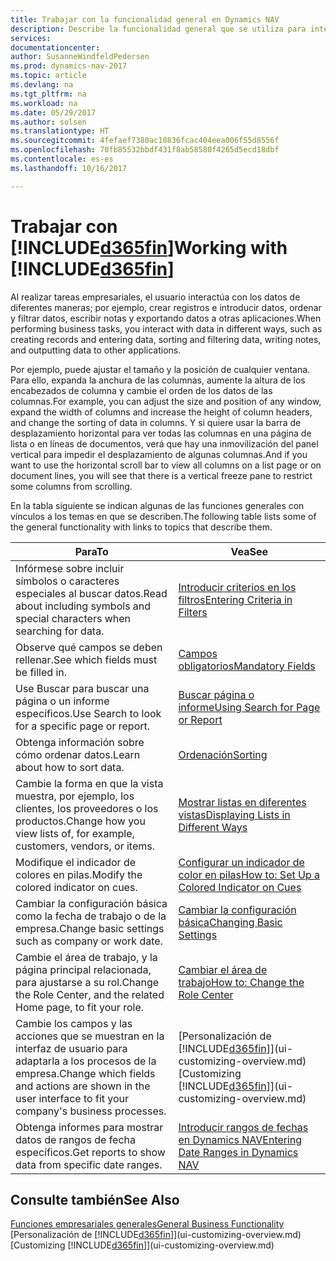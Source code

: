 ```yaml
---
title: Trabajar con la funcionalidad general en Dynamics NAV
description: Describe la funcionalidad general que se utiliza para interactuar con los datos en Dynamics NAV, como introducir valores, ordenar datos y cambiar de vista.
services: 
documentationcenter: 
author: SusanneWindfeldPedersen
ms.prod: dynamics-nav-2017
ms.topic: article
ms.devlang: na
ms.tgt_pltfrm: na
ms.workload: na
ms.date: 05/29/2017
ms.author: solsen
ms.translationtype: HT
ms.sourcegitcommit: 4fefaef7380ac10836fcac404eea006f55d8556f
ms.openlocfilehash: 70fb85532bbdf431f8ab58580f4265d5ecd18dbf
ms.contentlocale: es-es
ms.lasthandoff: 10/16/2017

---
```

# <a name="working-with-included365finincludesd365finlongmdmd"></a><span data-ttu-id="6aa9e-103">Trabajar con [!INCLUDE[d365fin](includes/d365fin_long_md.md)]</span><span class="sxs-lookup"><span data-stu-id="6aa9e-103">Working with [!INCLUDE[d365fin](includes/d365fin_long_md.md)]</span></span>
<span data-ttu-id="6aa9e-104">Al realizar tareas empresariales, el usuario interactúa con los datos de diferentes maneras; por ejemplo, crear registros e introducir datos, ordenar y filtrar datos, escribir notas y exportando datos a otras aplicaciones.</span><span class="sxs-lookup"><span data-stu-id="6aa9e-104">When performing business tasks, you interact with data in different ways, such as creating records and entering data, sorting and filtering data, writing notes, and outputting data to other applications.</span></span>

<span data-ttu-id="6aa9e-105">Por ejemplo, puede ajustar el tamaño y la posición de cualquier ventana. Para ello, expanda la anchura de las columnas, aumente la altura de los encabezados de columna y cambie el orden de los datos de las columnas.</span><span class="sxs-lookup"><span data-stu-id="6aa9e-105">For example, you can adjust the size and position of any window, expand the width of columns and increase the height of column headers, and change the sorting of data in columns.</span></span> <span data-ttu-id="6aa9e-106">Y si quiere usar la barra de desplazamiento horizontal para ver todas las columnas en una página de lista o en líneas de documentos, verá que hay una inmovilización del panel vertical para impedir el desplazamiento de algunas columnas.</span><span class="sxs-lookup"><span data-stu-id="6aa9e-106">And if you want to use the horizontal scroll bar to view all columns on a list page or on document lines, you will see that there is a vertical freeze pane to restrict some columns from scrolling.</span></span>

<span data-ttu-id="6aa9e-107">En la tabla siguiente se indican algunas de las funciones generales con vínculos a los temas en que se describen.</span><span class="sxs-lookup"><span data-stu-id="6aa9e-107">The following table lists some of the general functionality with links to topics that describe them.</span></span>

| <span data-ttu-id="6aa9e-108">Para</span><span class="sxs-lookup"><span data-stu-id="6aa9e-108">To</span></span> | <span data-ttu-id="6aa9e-109">Vea</span><span class="sxs-lookup"><span data-stu-id="6aa9e-109">See</span></span> |
| --- | --- |
| <span data-ttu-id="6aa9e-110">Infórmese sobre incluir símbolos o caracteres especiales al buscar datos.</span><span class="sxs-lookup"><span data-stu-id="6aa9e-110">Read about including symbols and special characters when searching for data.</span></span> |[<span data-ttu-id="6aa9e-111">Introducir criterios en los filtros</span><span class="sxs-lookup"><span data-stu-id="6aa9e-111">Entering Criteria in Filters</span></span>](ui-enter-criteria-filters.md) |
| <span data-ttu-id="6aa9e-112">Observe qué campos se deben rellenar.</span><span class="sxs-lookup"><span data-stu-id="6aa9e-112">See which fields must be filled in.</span></span> |[<span data-ttu-id="6aa9e-113">Campos obligatorios</span><span class="sxs-lookup"><span data-stu-id="6aa9e-113">Mandatory Fields</span></span>](ui-mandatory-fields.md) |
| <span data-ttu-id="6aa9e-114">Use Buscar para buscar una página o un informe específicos.</span><span class="sxs-lookup"><span data-stu-id="6aa9e-114">Use Search to look for a specific page or report.</span></span> |[<span data-ttu-id="6aa9e-115">Buscar página o informe</span><span class="sxs-lookup"><span data-stu-id="6aa9e-115">Using Search for Page or Report</span></span>](ui-search.md) |
| <span data-ttu-id="6aa9e-116">Obtenga información sobre cómo ordenar datos.</span><span class="sxs-lookup"><span data-stu-id="6aa9e-116">Learn about how to sort data.</span></span> |[<span data-ttu-id="6aa9e-117">Ordenación</span><span class="sxs-lookup"><span data-stu-id="6aa9e-117">Sorting</span></span>](ui-sorting.md) |
| <span data-ttu-id="6aa9e-118">Cambie la forma en que la vista muestra, por ejemplo, los clientes, los proveedores o los productos.</span><span class="sxs-lookup"><span data-stu-id="6aa9e-118">Change how you view lists of, for example, customers, vendors, or items.</span></span> |[<span data-ttu-id="6aa9e-119">Mostrar listas en diferentes vistas</span><span class="sxs-lookup"><span data-stu-id="6aa9e-119">Displaying Lists in Different Ways</span></span>](across-display-lists-different-views.md) |
| <span data-ttu-id="6aa9e-120">Modifique el indicador de colores en pilas.</span><span class="sxs-lookup"><span data-stu-id="6aa9e-120">Modify the colored indicator on cues.</span></span> |[<span data-ttu-id="6aa9e-121">Configurar un indicador de color en pilas</span><span class="sxs-lookup"><span data-stu-id="6aa9e-121">How to: Set Up a Colored Indicator on Cues</span></span>](ui-how-setup-colored-indicator-cues.md) |
| <span data-ttu-id="6aa9e-122">Cambiar la configuración básica como la fecha de trabajo o de la empresa.</span><span class="sxs-lookup"><span data-stu-id="6aa9e-122">Change basic settings such as company or work date.</span></span> |[<span data-ttu-id="6aa9e-123">Cambiar la configuración básica</span><span class="sxs-lookup"><span data-stu-id="6aa9e-123">Changing Basic Settings</span></span>](ui-change-basic-settings.md) |
| <span data-ttu-id="6aa9e-124">Cambie el área de trabajo, y la página principal relacionada, para ajustarse a su rol.</span><span class="sxs-lookup"><span data-stu-id="6aa9e-124">Change the Role Center, and the related Home page, to fit your role.</span></span> |[<span data-ttu-id="6aa9e-125">Cambiar el área de trabajo</span><span class="sxs-lookup"><span data-stu-id="6aa9e-125">How to: Change the Role Center</span></span>](change-role.md) |
| <span data-ttu-id="6aa9e-126">Cambie los campos y las acciones que se muestran en la interfaz de usuario para adaptarla a los procesos de la empresa.</span><span class="sxs-lookup"><span data-stu-id="6aa9e-126">Change which fields and actions are shown in the user interface to fit your company's business processes.</span></span> |<span data-ttu-id="6aa9e-127">[Personalización de [!INCLUDE[d365fin](includes/d365fin_md.md)]](ui-customizing-overview.md)</span><span class="sxs-lookup"><span data-stu-id="6aa9e-127">[Customizing [!INCLUDE[d365fin](includes/d365fin_md.md)]](ui-customizing-overview.md)</span></span> |
| <span data-ttu-id="6aa9e-128">Obtenga informes para mostrar datos de rangos de fecha específicos.</span><span class="sxs-lookup"><span data-stu-id="6aa9e-128">Get reports to show data from specific date ranges.</span></span> |[<span data-ttu-id="6aa9e-129">Introducir rangos de fechas en Dynamics NAV</span><span class="sxs-lookup"><span data-stu-id="6aa9e-129">Entering Date Ranges in Dynamics NAV</span></span>](ui-enter-date-ranges.md) |

## <a name="see-also"></a><span data-ttu-id="6aa9e-130">Consulte también</span><span class="sxs-lookup"><span data-stu-id="6aa9e-130">See Also</span></span>
[<span data-ttu-id="6aa9e-131">Funciones empresariales generales</span><span class="sxs-lookup"><span data-stu-id="6aa9e-131">General Business Functionality</span></span>](ui-across-business-areas.md)  
<span data-ttu-id="6aa9e-132">[Personalización de [!INCLUDE[d365fin](includes/d365fin_md.md)]](ui-customizing-overview.md)</span><span class="sxs-lookup"><span data-stu-id="6aa9e-132">[Customizing [!INCLUDE[d365fin](includes/d365fin_md.md)]](ui-customizing-overview.md)</span></span>  

## 

